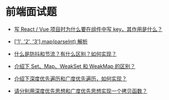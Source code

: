 # 前端面试题

- [写 React / Vue 项目时为什么要在组件中写 key，其作用是什么？](https://github.com/viivLgr/viivBlog/blob/master/blog/interview/React%E3%80%81Vue%E9%A1%B9%E7%9B%AE%E6%97%B6%E4%B8%BA%E4%BB%80%E4%B9%88%E8%A6%81%E5%9C%A8%E7%BB%84%E4%BB%B6%E4%B8%AD%E5%86%99%20key%E7%9A%84%E4%BD%9C%E7%94%A8%E6%98%AF%E4%BB%80%E4%B9%88.md)

- [['1', '2', '3'].map(parseInt) 解析](https://github.com/viivLgr/viivBlog/blob/master/blog/interview/%5B%221%22%2C%222%22%2C%223%22%5D.map(parseInt)%E8%A7%A3%E6%9E%90.md)

- [什么是防抖和节流？有什么区别？如何实现？](https://github.com/viivLgr/viivBlog/blob/master/blog/interview/%E4%BB%80%E4%B9%88%E6%98%AF%E9%98%B2%E6%8A%96%E5%92%8C%E8%8A%82%E6%B5%81%E6%9C%89%E4%BB%80%E4%B9%88%E5%8C%BA%E5%88%AB%E5%A6%82%E4%BD%95%E5%AE%9E%E7%8E%B0.md)

- [介绍下 Set、Map、WeakSet 和 WeakMap 的区别？](https://github.com/viivLgr/viivBlog/blob/master/blog/interview/%E4%BB%8B%E7%BB%8D%E4%B8%8BSet%E3%80%81Map%E3%80%81WeakSet%E5%92%8CWeakMap%E7%9A%84%E5%8C%BA%E5%88%AB.md)

- [介绍下深度优先遍历和广度优先遍历，如何实现？]()
- [请分别用深度优先思想和广度优先思想实现一个拷贝函数？]()